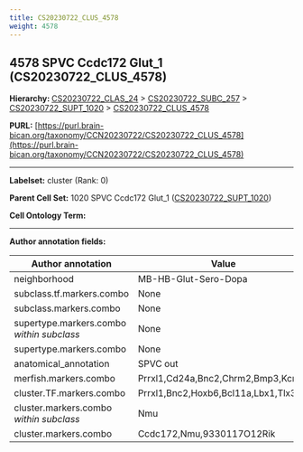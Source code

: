 ```yaml
---
title: CS20230722_CLUS_4578
weight: 4578
---
```

## 4578 SPVC Ccdc172 Glut_1 (CS20230722_CLUS_4578)
<b>Hierarchy: </b>
[CS20230722_CLAS_24](../CS20230722_CLAS_24) >
[CS20230722_SUBC_257](../CS20230722_SUBC_257) >
[CS20230722_SUPT_1020](../CS20230722_SUPT_1020) >
[CS20230722_CLUS_4578](../CS20230722_CLUS_4578)

**PURL:** [https://purl.brain-bican.org/taxonomy/CCN20230722/CS20230722_CLUS_4578](https://purl.brain-bican.org/taxonomy/CCN20230722/CS20230722_CLUS_4578)

---


**Labelset:** cluster (Rank: 0)

**Parent Cell Set:** 1020 SPVC Ccdc172 Glut_1 ([CS20230722_SUPT_1020](../CS20230722_SUPT_1020))



**Cell Ontology Term:** 

[MARKER GENES.]: #


---

[TRANSFERRED ANNOTATIONS.]: #


[AUTHOR ANNOTATION FIELDS.]: #


**Author annotation fields:**

| Author annotation | Value |
|-------------------|-------|
|neighborhood|MB-HB-Glut-Sero-Dopa|
|subclass.tf.markers.combo|None|
|subclass.markers.combo|None|
|supertype.markers.combo _within subclass_|None|
|supertype.markers.combo|None|
|anatomical_annotation|SPVC out|
|merfish.markers.combo|Prrxl1,Cd24a,Bnc2,Chrm2,Bmp3,Kcng2|
|cluster.TF.markers.combo|Prrxl1,Bnc2,Hoxb6,Bcl11a,Lbx1,Tlx3|
|cluster.markers.combo _within subclass_|Nmu|
|cluster.markers.combo|Ccdc172,Nmu,9330117O12Rik|
